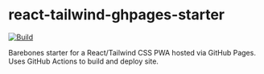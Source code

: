 # react-tailwind-ghpages-starter

[![Build](https://github.com/mikesprague/react-tailwind-ghpages-starter/actions/workflows/build-and-deploy.yml/badge.svg)](https://github.com/mikesprague/react-tailwind-ghpages-starter/actions/workflows/build-and-deploy.yml)

Barebones starter for a React/Tailwind CSS PWA hosted via GitHub Pages. Uses GitHub Actions to build and deploy site.
